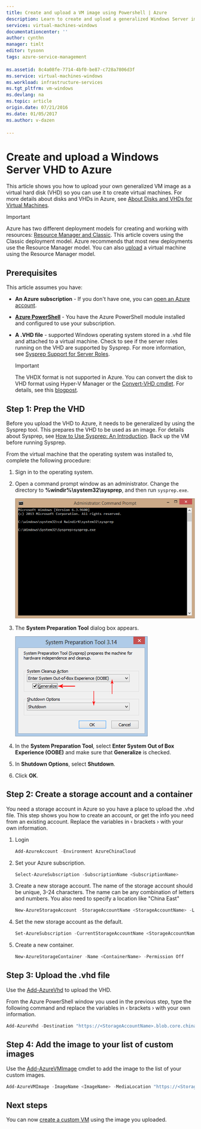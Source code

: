 ```yaml
---
title: Create and upload a VM image using Powershell | Azure
description: Learn to create and upload a generalized Windows Server image (VHD) using the classic deployment model and Azure Powershell.
services: virtual-machines-windows
documentationcenter: ''
author: cynthn
manager: timlt
editor: tysonn
tags: azure-service-management

ms.assetid: 8c4a08fe-7714-4bf0-be87-c728a7806d3f
ms.service: virtual-machines-windows
ms.workload: infrastructure-services
ms.tgt_pltfrm: vm-windows
ms.devlang: na
ms.topic: article
origin.date: 07/21/2016
ms.date: 01/05/2017
ms.author: v-dazen

---
```

# Create and upload a Windows Server VHD to Azure
This article shows you how to upload your own generalized VM image as a virtual hard disk (VHD) so you can use it to create virtual machines. For more details about disks and VHDs in Azure, see [About Disks and VHDs for Virtual Machines](../../../storage/storage-about-disks-and-vhds-windows.md?toc=%2fvirtual-machines%2fwindows%2ftoc.json).

> [!IMPORTANT]
> Azure has two different deployment models for creating and working with resources: [Resource Manager and Classic](../../../resource-manager-deployment-model.md). This article covers using the Classic deployment model. Azure recommends that most new deployments use the Resource Manager model. You can also [upload](../../virtual-machines-windows-upload-image.md?toc=%2fvirtual-machines%2fwindows%2ftoc.json) a virtual machine using the Resource Manager model.

## Prerequisites
This article assumes you have:

* **An Azure subscription** - If you don't have one, you can [open an Azure account](https://www.azure.cn/pricing/1rmb-trial/?WT.mc_id=A261C142F).
* **[Azure PowerShell](https://docs.microsoft.com/powershell/azure/overview)** - You have the Azure PowerShell module installed and configured to use your subscription.
* **A .VHD file** - supported Windows operating system stored in a .vhd file and attached to a virtual machine. Check to see if the server roles running on the VHD are supported by Sysprep. For more information, see [Sysprep Support for Server Roles](https://msdn.microsoft.com/windows/hardware/commercialize/manufacture/desktop/sysprep-support-for-server-roles).

    > [!IMPORTANT]
    > The VHDX format is not supported in Azure. You can convert the disk to VHD format using Hyper-V Manager or the [Convert-VHD cmdlet](http://technet.microsoft.com/library/hh848454.aspx). For details, see this [blogpost](http://blogs.msdn.com/b/virtual_pc_guy/archive/2012/10/03/using-powershell-to-convert-a-vhd-to-a-vhdx.aspx).

## Step 1: Prep the VHD
Before you upload the VHD to Azure, it needs to be generalized by using the Sysprep tool. This prepares the VHD to be used as an image. For details about Sysprep, see [How to Use Sysprep: An Introduction](http://technet.microsoft.com/library/bb457073.aspx). Back up the VM before running Sysprep.

From the virtual machine that the operating system was installed to, complete the following procedure:

1. Sign in to the operating system.
2. Open a command prompt window as an administrator. Change the directory to **%windir%\system32\sysprep**, and then run `sysprep.exe`.

    ![Open a Command Prompt window](./media/createupload-vhd/sysprep_commandprompt.png)
3. The **System Preparation Tool** dialog box appears.

    ![Start Sysprep](./media/createupload-vhd/sysprepgeneral.png)
4. In the **System Preparation Tool**, select **Enter System Out of Box Experience (OOBE)** and make sure that **Generalize** is checked.
5. In **Shutdown Options**, select **Shutdown**.
6. Click **OK**.

## Step 2: Create a storage account and a container
You need a storage account in Azure so you have a place to upload the .vhd file. This step shows you how to create an account, or get the info you need from an existing account. Replace the variables in &lsaquo; brackets &rsaquo; with your own information.

1. Login

    ```powershell
    Add-AzureAccount -Environment AzureChinaCloud
    ```

2. Set your Azure subscription.

    ```powershell
    Select-AzureSubscription -SubscriptionName <SubscriptionName>
    ```

3. Create a new storage account. The name of the storage account should be unique, 3-24 characters. The name can be any combination of letters and numbers. You also need to specify a location like "China East"

    ```powershell
    New-AzureStorageAccount -StorageAccountName <StorageAccountName> -Location <Location>
    ```

4. Set the new storage account as the default.

    ```powershell
    Set-AzureSubscription -CurrentStorageAccountName <StorageAccountName> -SubscriptionName <SubscriptionName>
    ```

5. Create a new container.

    ```powershell
    New-AzureStorageContainer -Name <ContainerName> -Permission Off
    ```

## Step 3: Upload the .vhd file
Use the [Add-AzureVhd](https://docs.microsoft.com/powershell/module/azure/add-azurevhd) to upload the VHD.

From the Azure PowerShell window you used in the previous step, type the following command and replace the variables in &lsaquo; brackets &rsaquo; with your own information.

```powershell
Add-AzureVhd -Destination "https://<StorageAccountName>.blob.core.chinacloudapi.cn/<ContainerName>/<vhdName>.vhd" -LocalFilePath <LocalPathtoVHDFile>
```

## Step 4: Add the image to your list of custom images
Use the [Add-AzureVMImage](https://docs.microsoft.com/powershell/module/azure/add-azurevmimage) cmdlet to add the image to the list of your custom images.

```powershell
Add-AzureVMImage -ImageName <ImageName> -MediaLocation "https://<StorageAccountName>.blob.core.chinacloudapi.cn/<ContainerName>/<vhdName>.vhd" -OS "Windows"
```

## Next steps
You can now [create a custom VM](createportal.md) using the image you uploaded.
